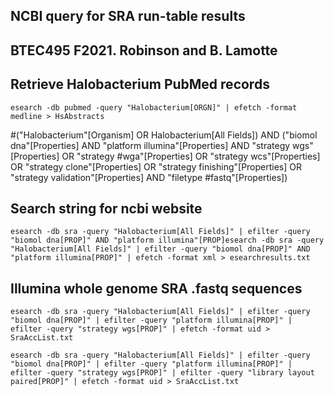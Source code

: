 ## NCBI query for SRA run-table results
## BTEC495 F2021. Robinson and B. Lamotte

## Retrieve Halobacterium PubMed records
```
esearch -db pubmed -query "Halobacterium[ORGN]" | efetch -format medline > HsAbstracts
```

#("Halobacterium"[Organism] OR Halobacterium[All Fields]) AND ("biomol dna"[Properties] AND "platform illumina"[Properties] AND "strategy wgs"[Properties] OR "strategy #wga"[Properties] OR "strategy wcs"[Properties] OR "strategy clone"[Properties] OR "strategy finishing"[Properties] OR "strategy validation"[Properties] AND "filetype #fastq"[Properties])

## Search string for ncbi website
```
esearch -db sra -query "Halobacterium[All Fields]" | efilter -query "biomol dna[PROP]" AND "platform illumina"[PROP]esearch -db sra -query "Halobacterium[All Fields]" | efilter -query "biomol dna[PROP]" AND "platform illumina[PROP]" | efetch -format xml > esearchresults.txt
```
## Illumina whole genome SRA .fastq sequences
```
esearch -db sra -query "Halobacterium[All Fields]" | efilter -query "biomol dna[PROP]" | efilter -query "platform illumina[PROP]" | efilter -query "strategy wgs[PROP]" | efetch -format uid > SraAccList.txt
```
```
esearch -db sra -query "Halobacterium[All Fields]" | efilter -query "biomol dna[PROP]" | efilter -query "platform illumina[PROP]" | efilter -query "strategy wgs[PROP]" | efilter -query "library layout paired[PROP]" | efetch -format uid > SraAccList.txt 
```
